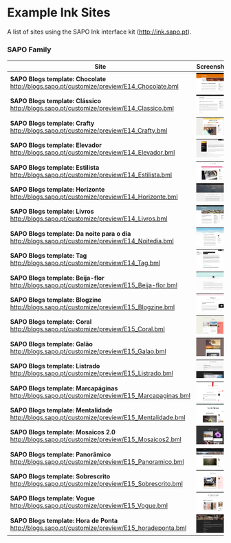 # Example Ink Sites

A list of sites using the SAPO Ink interface kit (http://ink.sapo.pt).

### SAPO Family
| Site | Screenshot |
| ---- | ---- |
| **SAPO Blogs template: Chocolate** http://blogs.sapo.pt/customize/preview/E14_Chocolate.bml | ![SAPO Blogs template: Chocolate](./screenshots/E14_Chocolate.bml.png) |
| **SAPO Blogs template: Clássico** http://blogs.sapo.pt/customize/preview/E14_Classico.bml | ![SAPO Blogs template: Clássico](./screenshots/E14_Classico.bml.png) |
| **SAPO Blogs template: Crafty** http://blogs.sapo.pt/customize/preview/E14_Crafty.bml | ![SAPO Blogs template: Crafty](./screenshots/E14_Crafty.bml.png) |
| **SAPO Blogs template: Elevador** http://blogs.sapo.pt/customize/preview/E14_Elevador.bml | ![SAPO Blogs template: Elevador](./screenshots/E14_Elevador.bml.png) |
| **SAPO Blogs template: Estilista** http://blogs.sapo.pt/customize/preview/E14_Estilista.bml | ![SAPO Blogs template: Estilista](./screenshots/E14_Estilista.bml.png) |
| **SAPO Blogs template: Horizonte** http://blogs.sapo.pt/customize/preview/E14_Horizonte.bml | ![E14_Horizonte](./screenshots/E14_Horizonte.bml.png) |
| **SAPO Blogs template: Livros** http://blogs.sapo.pt/customize/preview/E14_Livros.bml | ![SAPO Blogs template: Livros](./screenshots/E14_Livros.bml.png) |
| **SAPO Blogs template: Da noite para o dia** http://blogs.sapo.pt/customize/preview/E14_Noitedia.bml | ![SAPO Blogs template: Da noite para o dia](./screenshots/E14_Noitedia.bml.png) |
| **SAPO Blogs template: Tag** http://blogs.sapo.pt/customize/preview/E14_Tag.bml | ![SAPO Blogs template: Tag](./screenshots/E14_Tag.bml.png) |
| **SAPO Blogs template: Beija-flor** http://blogs.sapo.pt/customize/preview/E15_Beija-flor.bml | ![SAPO Blogs template: Beija-flor](./screenshots/E15_Beija-flor.bml.png) |
| **SAPO Blogs template: Blogzine** http://blogs.sapo.pt/customize/preview/E15_Blogzine.bml | ![SAPO Blogs template: Blogzine](./screenshots/E15_Blogzine.bml.png) |
| **SAPO Blogs template: Coral** http://blogs.sapo.pt/customize/preview/E15_Coral.bml | ![SAPO Blogs template: Coral](./screenshots/E15_Coral.bml.png) |
| **SAPO Blogs template: Galão** http://blogs.sapo.pt/customize/preview/E15_Galao.bml | ![SAPO Blogs template: Galão](./screenshots/E15_Galao.bml.png) |
| **SAPO Blogs template: Listrado** http://blogs.sapo.pt/customize/preview/E15_Listrado.bml | ![SAPO Blogs template: Listrado](./screenshots/E15_Listrado.bml.png) |
| **SAPO Blogs template: Marcapáginas** http://blogs.sapo.pt/customize/preview/E15_Marcapaginas.bml | ![SAPO Blogs template: Marcapáginas](./screenshots/E15_Marcapaginas.bml.png) |
| **SAPO Blogs template: Mentalidade** http://blogs.sapo.pt/customize/preview/E15_Mentalidade.bml | ![SAPO Blogs template: Mentalidade](./screenshots/E15_Mentalidade.bml.png) |
| **SAPO Blogs template: Mosaicos 2.0** http://blogs.sapo.pt/customize/preview/E15_Mosaicos2.bml | ![SAPO Blogs template: Mosaicos 2.0](./screenshots/E15_Mosaicos2.bml.png) |
| **SAPO Blogs template: Panorâmico** http://blogs.sapo.pt/customize/preview/E15_Panoramico.bml | ![SAPO Blogs template: Panorâmico](./screenshots/E15_Panoramico.bml.png) |
| **SAPO Blogs template: Sobrescrito** http://blogs.sapo.pt/customize/preview/E15_Sobrescrito.bml | ![SAPO Blogs template: Sobrescrito](./screenshots/E15_Sobrescrito.bml.png) |
| **SAPO Blogs template: Vogue** http://blogs.sapo.pt/customize/preview/E15_Vogue.bml | ![SAPO Blogs template: Vogue](./screenshots/E15_Vogue.bml.png) |
| **SAPO Blogs template: Hora de Ponta** http://blogs.sapo.pt/customize/preview/E15_horadeponta.bml | ![SAPO Blogs template: Hora de Ponta](./screenshots/E15_horadeponta.bml.png) |